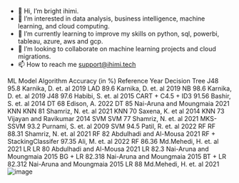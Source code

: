 - 👋 Hi, I’m bright ihimi.
- 👀 I’m interested in data analysis, business intelligence, machine learning, and cloud computing.
- 🌱 I’m currently learning to improve my skills on python, sql, powerbi, tableau, azure, aws and gcp.
- 💞️ I’m looking to collaborate on machine learning projects and cloud migrations.
- 📫 How to reach me support@ihimi.tech

<!---
bright-ihimi/bright-ihimi is a ✨ special ✨ repository because its `README.md` (this file) appears on your GitHub profile.
You can click the Preview link to take a look at your changes.
--->

ML Model	Algorithm	Accuracy (in %)	Reference	Year
Decision Tree	J48	95.8	Karnika, D. et. al	2019
	LAD	89.6	Karnika, D. et. al	2019
	NB	98.6	Karnika, D. et. al	2019
	J48	97.6	Habibi, S. et. al	2015
	CART + C4.5 + ID3	91.56	Bashir, S. et. al	2014
	DT	68	Edison, A.	2022
	DT	85	Nai-Aruna and  Moungmaia	2021
KNN	KNN	81	Shamriz, N. et. al 	2021
	KNN	70	Saxena, K. et al 	2014
	KNN	73	Vijayan and Ravikumar	2014
SVM	SVM	77	Shamriz, N. et. al 	2021
	MKS-SSVM	93.2	Purnami, S. et. al 	2009
	SVM	94.5	Patil, R. et. al	2022
RF	RF	88.31	Shamriz, N. et. al 	2021
	RF	82	Abdulhadi and Al-Mousa	2021
	RF + StackingClassifer	97.35	Ali, M. et. al	2022
	RF	86.36	Md.Mehedi, H. et. al	2021
LR	LR	80	Abdulhadi and Al-Mousa	2021
	LR	82.3	Nai-Aruna and  Moungmaia	2015
	BG + LR	82.318	Nai-Aruna and  Moungmaia	2015
	BT + LR	82.312	Nai-Aruna and  Moungmaia	2015
	LR	88	Md.Mehedi, H. et. al	2021
![image](https://user-images.githubusercontent.com/67664400/211227797-65093dc7-0f84-4c0f-bafe-59f6ac52c1bb.png)
